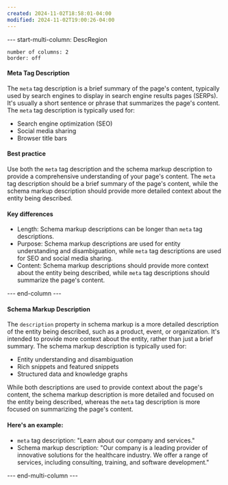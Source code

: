 ```yaml
---
created: 2024-11-02T18:58:01-04:00
modified: 2024-11-02T19:00:26-04:00
---
```


--- start-multi-column: DescRegion

```column-settings
number of columns: 2
border: off
```

#### Meta Tag Description

The `meta` tag description is a brief summary of the page's content, typically used by search engines to display in search engine results pages (SERPs). It's usually a short sentence or phrase that summarizes the page's content. The `meta` tag description is typically used for:

- Search engine optimization (SEO)
- Social media sharing
- Browser title bars

#### Best practice

Use both the `meta` tag description and the schema markup description to provide a comprehensive understanding of your page's content. The `meta` tag description should be a brief summary of the page's content, while the schema markup description should provide more detailed context about the entity being described.

#### Key differences

- Length: Schema markup descriptions can be longer than `meta` tag descriptions.
- Purpose: Schema markup descriptions are used for entity understanding and disambiguation, while `meta` tag descriptions are used for SEO and social media sharing.
- Content: Schema markup descriptions should provide more context about the entity being described, while `meta` tag descriptions should summarize the page's content.

--- end-column ---

#### Schema Markup Description

The `description` property in schema markup is a more detailed description of the entity being described, such as a product, event, or organization. It's intended to provide more context about the entity, rather than just a brief summary. The schema markup description is typically used for:

- Entity understanding and disambiguation
- Rich snippets and featured snippets
- Structured data and knowledge graphs

While both descriptions are used to provide context about the page's content, the schema markup description is more detailed and focused on the entity being described, whereas the `meta` tag description is more focused on summarizing the page's content.

#### Here's an example:

- `meta` tag description: "Learn about our company and services."
- Schema markup description: "Our company is a leading provider of innovative solutions for the healthcare industry. We offer a range of services, including consulting, training, and software development."

--- end-multi-column ---
